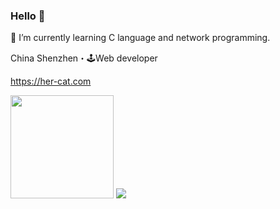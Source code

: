 ### Hello 👋

🌱 I’m currently learning C language and network programming.

China Shenzhen・🕹Web developer

https://her-cat.com

<p align="left">
  <img height='165' src="https://github-readme-stats.vercel.app/api/top-langs/?username=her-cat&hide_title=true">
  <img src="https://github-readme-stats.vercel.app/api?username=her-cat&hide_title=true&show_icons=true" />
</p>
